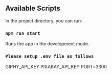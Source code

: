 ## Available Scripts

In the project directory, you can run:

### `npm run start`

Runs the app in the development mode.<br>

### `Please setup .env file as follows`

GIPHY_API_KEY
PIXABAY_API_KEY
PORT=3300